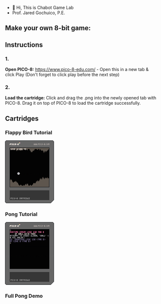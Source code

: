 - 👋 Hi, This is Chabot Game Lab
- Prof. Jared Gochuico, P.E.

## Make your own 8-bit game:

## Instructions
### 1. 
**Open PICO-8:** https://www.pico-8-edu.com/ - Open this in a new tab & click Play (Don't forget to click play before the next step)

### 2. 
**Load the cartridge:** Click and drag the .png into the newly opened tab with PICO-8. Drag it on top of PICO-8 to load the cartridge successfully.

## Cartridges
### Flappy Bird Tutorial

![alt text here](https://raw.githubusercontent.com/chabotgamelab/chabotgamelab/main/my_game.p8.png)



### Pong Tutorial

![alt text here](https://raw.githubusercontent.com/chabotgamelab/pong/main/pong.p8.png)





### Full Pong Demo







<!---
chabotgamelab/chabotgamelab is a ✨ special ✨ repository because its `README.md` (this file) appears on your GitHub profile.
You can click the Preview link to take a look at your changes.
--->

